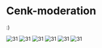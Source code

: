 # Cenk-moderation
:)

<center> 
</center>
<img src="https://cdn.discordapp.com/attachments/782073495780589577/935861872966647808/unknown.png" alt="31" />

<img src="https://media.discordapp.net/attachments/782073495780589577/935859970954653756/unknown.png?width=805&height=222" alt="31" />

<img src="https://media.discordapp.net/attachments/782073495780589577/935861448167534612/unknown.png?width=418&height=477" alt="31" />

<img src="https://media.discordapp.net/attachments/782073495780589577/935860276526461008/unknown.png?width=330&height=477" alt="31" />

<img src="https://media.discordapp.net/attachments/782073495780589577/935861550634401802/unknown.png?width=391&height=676" alt="31" />

<img src="https://cdn.discordapp.com/attachments/782073495780589577/935863426046119986/unknown.png" alt="31" />

